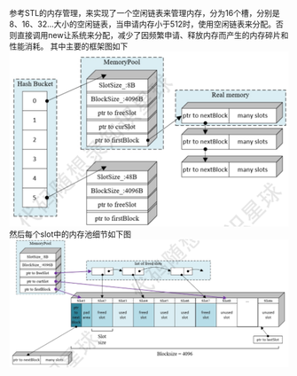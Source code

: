 参考STL的内存管理，来实现了一个空闲链表来管理内存，分为16个槽，分别是8、16、32...大小的空闲链表，当申请内存小于512时，使用空闲链表来分配。否则直接调用new让系统来分配，减少了因频繁申请、释放内存而产生的内存碎片和性能消耗。
其中主要的框架图如下
![主体框架](arch.png)
然后每个slot中的内存池细节如下图
![slot细节](image.png)